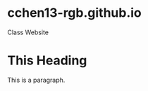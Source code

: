 # cchen13-rgb.github.io
Class Website
<!DOCTYPE html>
<html>
   <head>
      <title>This is a Title</title>
   </head>
   <body>
      <h1>This Heading</h1>
      <p>This is a paragraph.</p>
   </body>
</html>

<!DOCTYPE html><!--document type declaration-->
<html>
    <head><!-- a container for metadata -->
        <meta charset="utf-8"><!--charset: character encoding capable of encoding all characters on the web  -->
        <meta http-equiv="X-UA-Compatible" content="IE=edge,chrome=1"><!--for browser compatibility: choose rendering engine to view the page in an correct view (for old ver. IE)  -->
        <title></title><!--declaring the title, or name, of the HTML document. displayed in the browser's title bar-->
        <meta name="description" content=""><!--keywords/snippet for search engines-->
        <meta name="viewport" content="width=device-width"><!--the browser will (probably) render the width of the page at the width of its own screen -->
    </head>
    <body><!--all the contents of an HTML document goes here-->
    </body>
</html>